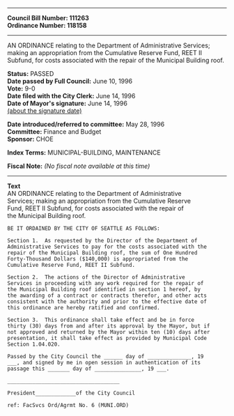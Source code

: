 * * * * *  
  
**Council Bill Number: [](#h0)[](#h2)111263**   
**Ordinance Number: 118158**  
  
* * * * *  
  
AN ORDINANCE relating to the Department of Administrative Services; making an appropriation from the Cumulative Reserve Fund, REET II Subfund, for costs associated with the repair of the Municipal Building roof.  
  
**Status:** PASSED   
**Date passed by Full Council:** June 10, 1996   
**Vote:** 9-0   
**Date filed with the City Clerk:** June 14, 1996   
**Date of Mayor's signature:** June 14, 1996   
[(about the signature date)](/~public/approvaldate.htm)   
  
  
**Date introduced/referred to committee:** May 28, 1996   
**Committee:** Finance and Budget   
**Sponsor:** CHOE   
  
**Index Terms:** MUNICIPAL-BUILDING, MAINTENANCE  
  
**Fiscal Note:** *(No fiscal note available at this time)*  
  
* * * * *  
  
**Text**  
    AN ORDINANCE relating to the Department of Administrative  
    Services; making an appropriation from the Cumulative Reserve  
    Fund, REET II Subfund, for costs associated with the repair of  
    the Municipal Building roof.  
  
    BE IT ORDAINED BY THE CITY OF SEATTLE AS FOLLOWS:  
  
    Section 1.  As requested by the Director of the Department of  
    Administrative Services to pay for the costs associated with the  
    repair of the Municipal Building roof, the sum of One Hundred  
    Forty-Thousand Dollars ($140,000) is appropriated from the  
    Cumulative Reserve Fund, REET II Subfund.  
  
    Section 2.  The actions of the Director of Administrative  
    Services in proceeding with any work required for the repair of  
    the Municipal Building roof identified in section 1 hereof, by  
    the awarding of a contract or contracts therefor, and other acts  
    consistent with the authority and prior to the effective date of  
    this ordinance are hereby ratified and confirmed.  
  
    Section 3.  This ordinance shall take effect and be in force  
    thirty (30) days from and after its approval by the Mayor, but if  
    not approved and returned by the Mayor within ten (10) days after  
    presentation, it shall take effect as provided by Municipal Code  
    Section 1.04.020.  
  
    Passed by the City Council the ______ day of ______________, 19  
    ___, and signed by me in open session in authentication of its  
    passage this _______ day of _______________, 19 ___.  
  
    ____________________________________  
  
    President_____________of the City Council  
  
    ref: FacSvcs Ord/Agrmt No. 6 (MUNI.ORD)  
